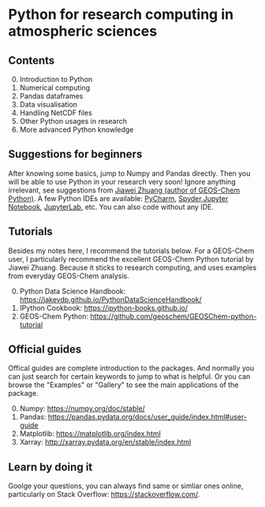 # Python for research computing in atmospheric sciences

## Contents
0. Introduction to Python
1. Numerical computing
2. Pandas dataframes
3. Data visualisation
4. Handling NetCDF files
5. Other Python usages in research
6. More advanced Python knowledge

## Suggestions for beginners
After knowing some basics, jump to Numpy and Pandas directly. Then you will be able to use Python in your research very soon! Ignore anything irrelevant, see suggestions from [Jiawei Zhuang (author of GEOS-Chem Python)](https://github.com/geoschem/GEOSChem-python-tutorial#how-to-learn-python). A few Python IDEs are available: [PyCharm](https://www.jetbrains.com/pycharm/), [Spyder](https://www.spyder-ide.org/),[Jupyter Notebook](https://jupyter.org/), [JupyterLab](https://jupyter.org/), etc. You can also code without any IDE.

## Tutorials
Besides my notes here, I recommend the tutorials below. For a GEOS-Chem user, I particularly recommend the excellent GEOS-Chem Python tutorial by Jiawei Zhuang. Because it sticks to research computing, and uses examples from everyday GEOS-Chem analysis.

0. Python Data Science Handbook: https://jakevdp.github.io/PythonDataScienceHandbook/
1. IPython Cookbook: https://ipython-books.github.io/
2. GEOS-Chem Python: https://github.com/geoschem/GEOSChem-python-tutorial

## Official guides 
Offical guides are complete introduction to the packages. And normally you can just search for certain keywords to jump to what is helpful. Or you can browse the "Examples" or "Gallery" to see the main applications of the package.

0. Numpy: https://numpy.org/doc/stable/
1. Pandas: https://pandas.pydata.org/docs/user_guide/index.html#user-guide
2. Matplotlib: https://matplotlib.org/index.html
3. Xarray: http://xarray.pydata.org/en/stable/index.html

## Learn by doing it
Goolge your questions, you can always find same or simliar ones online, particularly on Stack Overflow: https://stackoverflow.com/.
